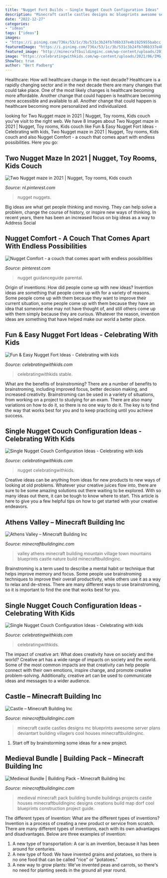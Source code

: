 ```yaml
---
title: "Nugget Fort Builds ~ Single Nugget Couch Configuration Ideas"
description: "Minecraft castle castles designs mc blueprints awesome server plans deviantart building villagers cool houses minecraftbuildinginc"
date: "2022-12-27"
categories:
- "ideas"
tags: ["ideas"]
images:
- "https://i.pinimg.com/736x/53/1c/3b/531c3b24fb7d6b337e4b1925955babcc.jpg"
featuredImage: "https://i.pinimg.com/736x/53/1c/3b/531c3b24fb7d6b337e4b1925955babcc.jpg"
featured_image: "http://minecraftbuildinginc.com/wp-content/uploads/2015/02/Athens-Valley-village-mountain-town-minecraft-building-ideas-blueprints-3.jpg"
image: "https://celebratingwithkids.com/wp-content/uploads/2021/06/IMG_4800-2-640x480.jpg"
ShowToc: true
author: "Bert Padberg"
---
```



Healthcare: How will healthcare change in the next decade?
Healthcare is a rapidly changing sector and in the next decade there are many changes that could take place. One of the most likely changes is healthcare becoming more affordable. Another change that could happen is healthcare becoming more accessible and available to all. Another change that could happen is healthcare becoming more personalized and individualized.

	

		
looking for Two Nugget maze in 2021 | Nugget, Toy rooms, Kids couch you've visit to the right web. We have 8 Images about Two Nugget maze in 2021 | Nugget, Toy rooms, Kids couch like Fun &amp; Easy Nugget Fort Ideas - Celebrating with kids, Two Nugget maze in 2021 | Nugget, Toy rooms, Kids couch and also Nugget Comfort - a couch that comes apart with endless possibilities. Here you go:
		
    
## Two Nugget Maze In 2021 | Nugget, Toy Rooms, Kids Couch

<img loading=lazy src="https://i.pinimg.com/736x/36/80/1f/36801f82afeedfa08ca4d61dd7d1417d.jpg" onerror="this.onerror=null;this.src='https://tse4.mm.bing.net/th?id=OIP.WYP7WZrKqcQaI8Y0udtRZAHaFj&amp;pid=15.1';" alt="Two Nugget maze in 2021 | Nugget, Toy rooms, Kids couch">

_Source: nl.pinterest.com_

>nugget nuggets. 

	

Big ideas are what get people thinking and moving. They can help solve a problem, change the course of history, or inspire new ways of thinking. In recent years, there has been an increased focus on big ideas as a way to Address Social 

    
## Nugget Comfort - A Couch That Comes Apart With Endless Possibilities

<img loading=lazy src="https://i.pinimg.com/736x/53/1c/3b/531c3b24fb7d6b337e4b1925955babcc.jpg" onerror="this.onerror=null;this.src='https://tse2.mm.bing.net/th?id=OIP.tL579S7VemO5e3_ksBUtiAHaFj&amp;pid=15.1';" alt="Nugget Comfort - a couch that comes apart with endless possibilities">

_Source: pinterest.com_

>nugget guidanceguide parental. 

	

Origin of inventions: How did people come up with new ideas?
Invention ideas are something that people come up with for a variety of reasons. Some people come up with them because they want to improve their current situation, some people come up with them because they have an idea that someone else may not have thought of, and still others come up with them simply because they are curious. Whatever the reason, invention ideas are something that have helped make our world a better place.

    
## Fun &amp; Easy Nugget Fort Ideas - Celebrating With Kids

<img loading=lazy src="https://celebratingwithkids.com/wp-content/uploads/2021/06/IMG_4800-2-640x480.jpg" onerror="this.onerror=null;this.src='https://tse4.mm.bing.net/th?id=OIP.j2RBMLUGWAfFxj1r0XXbBQHaFj&amp;pid=15.1';" alt="Fun &amp; Easy Nugget Fort Ideas - Celebrating with kids">

_Source: celebratingwithkids.com_

>celebratingwithkids stable. 

	

What are the benefits of brainstroming?
There are a number of benefits to brainstroming, including improved focus, better decision making, and increased creativity. Brainstroming can be used in a variety of situations, from working on a project to studying for an exam. There are also many variations on how to do it, so there is no one way to do it. The key is to find the way that works best for you and to keep practicing until you achieve success.

    
## Single Nugget Couch Configuration Ideas - Celebrating With Kids

<img loading=lazy src="https://celebratingwithkids.com/wp-content/uploads/2021/07/Charleston-Crafted-12-929x1024.jpg" onerror="this.onerror=null;this.src='https://tse3.mm.bing.net/th?id=OIP.0jHrIvlbvcYjtzWRNXnK7gHaIK&amp;pid=15.1';" alt="Single Nugget Couch Configuration Ideas - Celebrating with kids">

_Source: celebratingwithkids.com_

>nugget celebratingwithkids. 

	

Creative ideas can be anything from ideas for new products to new ways of looking at old problems. Whatever your creative juices flow into, there are sure to be some amazing solutions out there waiting to be explored. With so many ideas out there, it can be tough to know where to start. This article is here to give you a few helpful tips on how to get started with your creative endeavors.

    
## Athens Valley – Minecraft Building Inc

<img loading=lazy src="http://minecraftbuildinginc.com/wp-content/uploads/2015/02/Athens-Valley-village-mountain-town-minecraft-building-ideas-blueprints-3.jpg" onerror="this.onerror=null;this.src='https://tse1.mm.bing.net/th?id=OIP.7w8jRsdJueBfnCmE_ohd5gHaD0&amp;pid=15.1';" alt="Athens Valley – Minecraft Building Inc">

_Source: minecraftbuildinginc.com_

>valley athens minecraft building mountain village town mountains blueprints castle nature build minecraftbuildinginc. 

	

Brainstroming is a term used to describe a mental habit or technique that helps improve memory and focus. Some people use brainstroming techniques to improve their overall productivity, while others use it as a way to relax and de-stress. There are many different ways to use brainstroming, so it is important to find the one that works best for you.

    
## Single Nugget Couch Configuration Ideas - Celebrating With Kids

<img loading=lazy src="https://celebratingwithkids.com/wp-content/uploads/2021/07/Charleston-Crafted-12-1393x1536.jpg" onerror="this.onerror=null;this.src='https://tse4.mm.bing.net/th?id=OIP.Of8X6HJHJnnHFFk-U1LyMgHaIK&amp;pid=15.1';" alt="Single Nugget Couch Configuration Ideas - Celebrating with kids">

_Source: celebratingwithkids.com_

>celebratingwithkids. 

	

The impact of creative art: What does creativity have on society and the world?
Creative art has a wide range of impacts on society and the world. Some of the most common impacts are that creativity can help people connect with their own emotions, inspire change, and promote creative problem-solving. Additionally, creative art can be used to communicate ideas and messages to a wider audience.

    
## Castle – Minecraft Building Inc

<img loading=lazy src="http://minecraftbuildinginc.com/wp-content/uploads/2013/02/minecraft_castle_on_my_server_by_schweinekruste-d46lqjt.jpg" onerror="this.onerror=null;this.src='https://tse3.mm.bing.net/th?id=OIP.iWc0Br3iaxLz7JSYnZ9eAwHaEZ&amp;pid=15.1';" alt="Castle – Minecraft Building Inc">

_Source: minecraftbuildinginc.com_

>minecraft castle castles designs mc blueprints awesome server plans deviantart building villagers cool houses minecraftbuildinginc. 

	

1. Start off by brainstorming some ideas for a new project.

    
## Medieval Bundle | Building Pack – Minecraft Building Inc

<img loading=lazy src="https://minecraftbuildinginc.com/wp-content/uploads/2013/12/Medieval-Bundle-minecraft-pack-ideas-11.jpg" onerror="this.onerror=null;this.src='https://tse1.mm.bing.net/th?id=OIP.Z8YLpb3vr9sv1HvKfOfWPAHaGj&amp;pid=15.1';" alt="Medieval Bundle | Building Pack – Minecraft Building Inc">

_Source: minecraftbuildinginc.com_

>medieval minecraft pack building bundle buildings projects castle houses minecraftbuildinginc designs creations build map dorf cool blueprints construction project guide. 

	

The different types of Invention: What are the different types of inventions?
Invention is a process of creating a new product or service from scratch. There are many different types of inventions, each with its own advantages and disadvantages. Below are three examples of invention:
1) A new type of transportation: A car is an invention, because it has been around for centuries. 
2) A new type of food: We have invented grains and potatoes, so there is no one food that can be called "rice" or "potatoes." 
3) A new way to grow plants: We've invented peas and carrots, so there's no need for planting seeds in the ground all year round.

